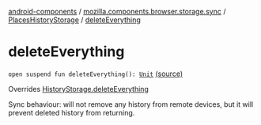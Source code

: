 [android-components](../../index.md) / [mozilla.components.browser.storage.sync](../index.md) / [PlacesHistoryStorage](index.md) / [deleteEverything](./delete-everything.md)

# deleteEverything

`open suspend fun deleteEverything(): `[`Unit`](https://kotlinlang.org/api/latest/jvm/stdlib/kotlin/-unit/index.html) [(source)](https://github.com/mozilla-mobile/android-components/blob/master/components/browser/storage-sync/src/main/java/mozilla/components/browser/storage/sync/PlacesHistoryStorage.kt#L125)

Overrides [HistoryStorage.deleteEverything](../../mozilla.components.concept.storage/-history-storage/delete-everything.md)

Sync behaviour: will not remove any history from remote devices, but it will prevent deleted
history from returning.

